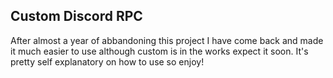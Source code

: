 Custom Discord RPC
--------
After almost a year of abbandoning this project I have come back and made it much easier to use although custom is in the works expect it soon. 
It's pretty self explanatory on how to use so enjoy!
